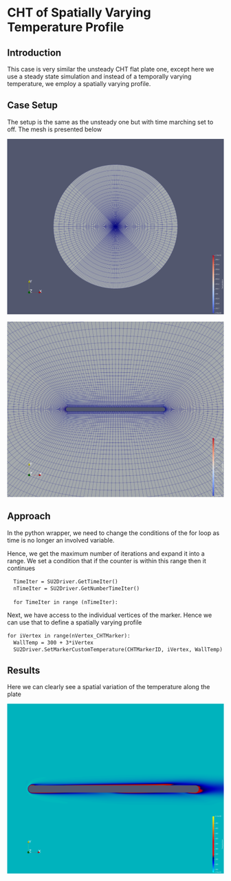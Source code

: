# CHT of Spatially Varying Temperature Profile

## Introduction

This case is very similar the unsteady CHT flat plate one, except here we use a steady state simulation and instead of a temporally varying temperature, we employ a spatially varying profile.

## Case Setup

The setup is the same as the unsteady one but with time marching set to off. The mesh is presented below

![Domain](Mesh.png)

![Mesh](Plate.png)

## Approach 

In the python wrapper, we need to change the conditions of the for loop as time is no longer an involved variable.

Hence, we get the maximum number of iterations and expand it into a range. We set a condition that if the counter is within this range then it continues

```
  TimeIter = SU2Driver.GetTimeIter()
  nTimeIter = SU2Driver.GetNumberTimeIter()

  for TimeIter in range (nTimeIter):
```

Next, we have access to the individual vertices of the marker. Hence we can use that to define a spatially varying profile

```
for iVertex in range(nVertex_CHTMarker):
  WallTemp = 300 + 3*iVertex
  SU2Driver.SetMarkerCustomTemperature(CHTMarkerID, iVertex, WallTemp)
```

## Results

Here we can clearly see a spatial variation of the temperature along the plate

![Results](Temperature.png)